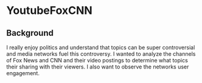 # YoutubeFoxCNN

Background
------------------------
I really enjoy politics and understand that topics can be super controversial and media networks fuel this controversy. I wanted to analyze the channels of Fox News and CNN and their video postings to determine what topics their sharing with their viewers. I also want to observe the networks user engagement. 

